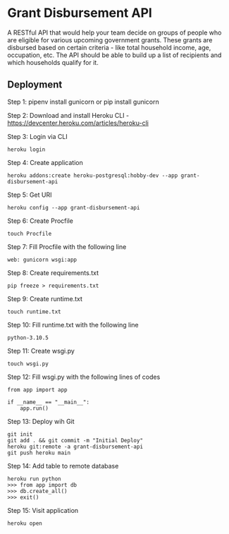 # Grant Disbursement API

A RESTful API that would help your team decide on groups of people who are eligible for various upcoming government grants. These grants are disbursed based on certain criteria - like total household income, age, occupation, etc. The API should be able to build up a list of recipients and which households qualify for it. 

## Deployment 

Step 1: pipenv install gunicorn or pip install gunicorn

Step 2: Download and install Heroku CLI - https://devcenter.heroku.com/articles/heroku-cli

Step 3: Login via CLI
```
heroku login 
```

Step 4: Create application 
```
heroku addons:create heroku-postgresql:hobby-dev --app grant-disbursement-api
```

Step 5: Get URI
```
heroku config --app grant-disbursement-api
```

Step 6: Create Procfile 
```
touch Procfile
```

Step 7: Fill Procfile with the following line
```
web: gunicorn wsgi:app
```

Step 8: Create requirements.txt
```
pip freeze > requirements.txt
```

Step 9: Create runtime.txt 
```
touch runtime.txt
```

Step 10: Fill runtime.txt with the following line
```
python-3.10.5
```

Step 11: Create wsgi.py 
```
touch wsgi.py
```

Step 12: Fill wsgi.py with the following lines of codes 
```
from app import app 

if __name__ == "__main__":
    app.run()
```

Step 13: Deploy wih Git 
```
git init
git add . && git commit -m "Initial Deploy"
heroku git:remote -a grant-disbursement-api
git push heroku main
```

Step 14: Add table to remote database 
```
heroku run python
>>> from app import db 
>>> db.create_all()
>>> exit()
```

Step 15: Visit application 
```
heroku open
```


